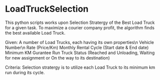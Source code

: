 # LoadTruckSelection

This python scripts works upon Selection Stratergy of the Best Load Truck for a given task.
To maximize a courier company profit, the algorithm finds the best available Load Truck.

Given:
  A number of Load Trucks, each having its own properties\n
      Vehicle Number\n
      Rate (Price/Km)
      Monthly Rental Cycle (Start date & End date)
      Minimum KM Gurantee Run
      Truck Status (Reached and Unloading, Waiting for new assignment or On the way to its destination)

Criteria:
  Selection stratergy is to utilize each Load Truck to its minimum km run during its cycle.
